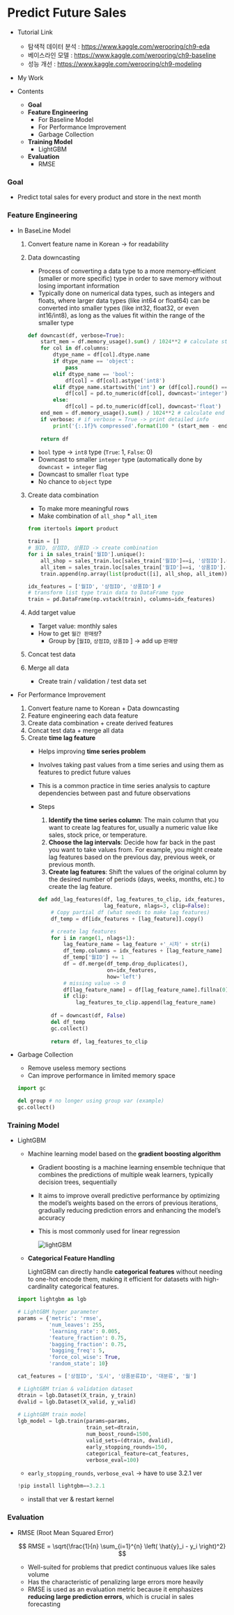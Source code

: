 # Predict Future Sales 

- Tutorial Link
    - 탐색적 데이터 분석 : https://www.kaggle.com/werooring/ch9-eda
    - 베이스라인 모델 : https://www.kaggle.com/werooring/ch9-baseline
    - 성능 개선 : https://www.kaggle.com/werooring/ch9-modeling

- My Work

- Contents
    - **Goal**
    - **Feature Engineering**
        - For Baseline Model
        - For Performance Improvement
        - Garbage Collection
    - **Training Model**
        - LightGBM
    - **Evaluation**
        - RMSE

### Goal

- Predict total sales for every product and store in the next month

### Feature Engineering

- In BaseLine Model
    1. Convert feature name in Korean → for readability
    2. Data downcasting 
        - Process of converting a data type to a more memory-efficient (smaller or more specific) type in order to save memory without losing important information
        - Typically done on numerical data types, such as integers and floats, where larger data types (like int64 or float64) can be converted into smaller types (like int32, float32, or even int16/int8), as long as the values fit within the range of the smaller type
        
        ```python
        def downcast(df, verbose=True):
            start_mem = df.memory_usage().sum() / 1024**2 # calculate start mem usage, change Byte -> Mega Byte by 1024**2
            for col in df.columns:
                dtype_name = df[col].dtype.name
                if dtype_name == 'object':
                    pass
                elif dtype_name == 'bool':
                    df[col] = df[col].astype('int8')
                elif dtype_name.startswith('int') or (df[col].round() == df[col]).all():
                    df[col] = pd.to_numeric(df[col], downcast='integer')
                else:
                    df[col] = pd.to_numeric(df[col], downcast='float')
            end_mem = df.memory_usage().sum() / 1024**2 # calculate end mem usage
            if verbose: # if verbose = True -> print detailed info
                print('{:.1f}% compressed'.format(100 * (start_mem - end_mem) / start_mem))
            
            return df
        ```
        
        - `bool` type → `int8` type (`True`: 1, `False`: 0)
        - Downcast to smaller `integer` type (automatically done by `downcast = integer` flag
        - Downcast to smaller `float` type
        - No chance to `object` type
    3. Create data combination
        - To make more meaningful rows
        - Make combination of `all_shop` * `all_item`
        
        ```python
        from itertools import product
        
        train = []
        # 월ID, 상점ID, 상품ID -> create combination 
        for i in sales_train['월ID'].unique():
            all_shop = sales_train.loc[sales_train['월ID']==i, '상점ID'].unique()
            all_item = sales_train.loc[sales_train['월ID']==i, '상품ID'].unique()
            train.append(np.array(list(product([i], all_shop, all_item))))
        
        idx_features = ['월ID', '상점ID', '상품ID'] #
        # transform list type train data to DataFrame type
        train = pd.DataFrame(np.vstack(train), columns=idx_features)
        ```
        
    4. Add target value 
        - Target value: monthly sales
        - How to get `월간 판매량`?
            - Group by [`월ID`, `상점ID`, `상품ID` ] → add up `판매량`
    5. Concat test data
    6. Merge all data
        - Create train / validation / test data set
- For Performance Improvement
    1. Convert feature name to Korean + Data downcasting
    2. Feature engineering each data feature
    3. Create data combination + create derived features 
    4. Concat test data + merge all data 
    5. Create **time lag feature**
        - Helps improving **time series problem**
        - Involves taking past values from a time series and using them as features to predict future values
        - This is a common practice in time series analysis to capture dependencies between past and future observations
        - Steps
            1. **Identify the time series column**: The main column that you want to create lag features for, usually a numeric value like sales, stock price, or temperature.
            2. **Choose the lag intervals**: Decide how far back in the past you want to take values from. For example, you might create lag features based on the previous day, previous week, or previous month.
            3. **Create lag features**: Shift the values of the original column by the desired number of periods (days, weeks, months, etc.) to create the lag feature.
            
            ```python
            def add_lag_features(df, lag_features_to_clip, idx_features, 
                                 lag_feature, nlags=3, clip=False):
                # Copy partial df (what needs to make lag features)
                df_temp = df[idx_features + [lag_feature]].copy() 
            
                # create lag features
                for i in range(1, nlags+1):
                    lag_feature_name = lag_feature +'_시차' + str(i)
                    df_temp.columns = idx_features + [lag_feature_name]
                    df_temp['월ID'] += 1
                    df = df.merge(df_temp.drop_duplicates(), 
                                  on=idx_features, 
                                  how='left')
                    # missing value -> 0
                    df[lag_feature_name] = df[lag_feature_name].fillna(0)
                    if clip: 
                        lag_features_to_clip.append(lag_feature_name)
                
                df = downcast(df, False)
                del df_temp
                gc.collect()
                
                return df, lag_features_to_clip
            ```
            
- Garbage Collection
    - Remove useless memory sections
    - Can improve performance in limited memory space
    
    ```python
    import gc
    
    del group # no longer using group var (example)
    gc.collect()
    ```
    

### Training Model

- LightGBM
    - Machine learning model based on the **gradient boosting algorithm**
        - Gradient boosting is a machine learning ensemble technique that combines the predictions of multiple weak learners, typically decision trees, sequentially
        - It aims to improve overall predictive performance by optimizing the model’s weights based on the errors of previous iterations, gradually reducing prediction errors and enhancing the model’s accuracy
        - This is most commonly used for linear regression
            
            ![lightGBM](./ilghtgbm.png)
            
    - **Categorical Feature Handling**
        
        LightGBM can directly handle **categorical features** without needing to one-hot encode them, making it efficient for datasets with high-cardinality categorical features.
        
    
    ```python
    import lightgbm as lgb
    
    # LightGBM hyper parameter
    params = {'metric': 'rmse', 
              'num_leaves': 255,
              'learning_rate': 0.005,
              'feature_fraction': 0.75,
              'bagging_fraction': 0.75,
              'bagging_freq': 5,
              'force_col_wise': True,
              'random_state': 10}
    
    cat_features = ['상점ID', '도시', '상품분류ID', '대분류', '월']
    
    # LightGBM trian & validation dataset
    dtrain = lgb.Dataset(X_train, y_train)
    dvalid = lgb.Dataset(X_valid, y_valid)
     
    # LightGBM train model
    lgb_model = lgb.train(params=params,
                          train_set=dtrain,
                          num_boost_round=1500,
                          valid_sets=(dtrain, dvalid),
                          early_stopping_rounds=150,
                          categorical_feature=cat_features,
                          verbose_eval=100)      
    ```
    
    - `early_stopping_rounds`, `verbose_eval` → have to use 3.2.1 ver
    
    ```python
    !pip install lightgbm==3.2.1
    ```
    
    - install that ver & restart kernel

### Evaluation

- RMSE (Root Mean Squared Error)
    
    $$
    RMSE = \sqrt{\frac{1}{n} \sum_{i=1}^{n} \left( \hat{y}_i - y_i \right)^2}
    $$
    
    - Well-suited for problems that predict continuous values like sales volume
    - Has the characteristic of penalizing large errors more heavily
    - RMSE is used as an evaluation metric because it emphasizes **reducing large prediction errors**, which is crucial in sales forecasting